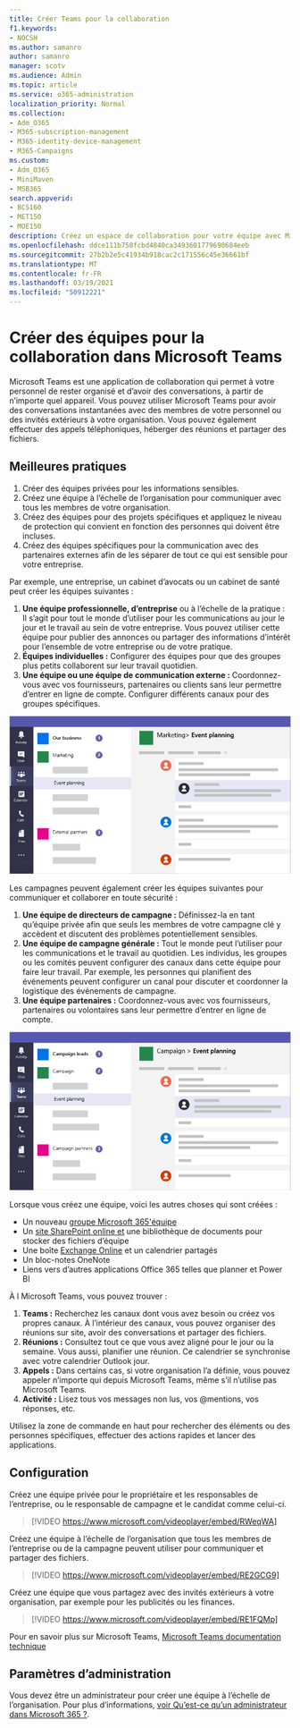 ```yaml
---
title: Créer Teams pour la collaboration
f1.keywords:
- NOCSH
ms.author: samanro
author: samanro
manager: scotv
ms.audience: Admin
ms.topic: article
ms.service: o365-administration
localization_priority: Normal
ms.collection:
- Adm_O365
- M365-subscription-management
- M365-identity-device-management
- M365-Campaigns
ms.custom:
- Adm_O365
- MiniMaven
- MSB365
search.appverid:
- BCS160
- MET150
- MOE150
description: Créez un espace de collaboration pour votre équipe avec Microsoft Teams.
ms.openlocfilehash: ddce111b758fcbd4840ca3493601779690684eeb
ms.sourcegitcommit: 27b2b2e5c41934b918cac2c171556c45e36661bf
ms.translationtype: MT
ms.contentlocale: fr-FR
ms.lasthandoff: 03/19/2021
ms.locfileid: "50912221"
---
```

# <a name="create-teams-for-collaboration-in-microsoft-teams"></a>Créer des équipes pour la collaboration dans Microsoft Teams

Microsoft Teams est une application de collaboration qui permet à votre personnel de rester organisé et d’avoir des conversations, à partir de n’importe quel appareil. Vous pouvez utiliser Microsoft Teams pour avoir des conversations instantanées avec des membres de votre personnel ou des invités extérieurs à votre organisation. Vous pouvez également effectuer des appels téléphoniques, héberger des réunions et partager des fichiers.

## <a name="best-practices"></a>Meilleures pratiques

1. Créer des équipes privées pour les informations sensibles.
1. Créez une équipe à l’échelle de l’organisation pour communiquer avec tous les membres de votre organisation.
1. Créez des équipes pour des projets spécifiques et appliquez le niveau de protection qui convient en fonction des personnes qui doivent être incluses.
1. Créez des équipes spécifiques pour la communication avec des partenaires externes afin de les séparer de tout ce qui est sensible pour votre entreprise.

Par exemple, une entreprise, un cabinet d’avocats ou un cabinet de santé peut créer les équipes suivantes :

1. **Une équipe professionnelle, d’entreprise** ou à l’échelle de la pratique : Il s’agit pour tout le monde d’utiliser pour les communications au jour le jour et le travail au sein de votre entreprise. Vous pouvez utiliser cette équipe pour publier des annonces ou partager des informations d’intérêt pour l’ensemble de votre entreprise ou de votre pratique.
1. **Équipes individuelles :** Configurer des équipes pour que des groupes plus petits collaborent sur leur travail quotidien.
1. **Une équipe ou une équipe de communication externe :** Coordonnez-vous avec vos fournisseurs, partenaires ou clients sans leur permettre d’entrer en ligne de compte. Configurer différents canaux pour des groupes spécifiques.

![Diagramme d’une fenêtre Microsoft Teams avec trois équipes distinctes pour permettre une communication et une collaboration sécurisées au sein d’une entreprise](../media/m365-democracy-teams-business-collab.png)

Les campagnes peuvent également créer les équipes suivantes pour communiquer et collaborer en toute sécurité :

1. **Une équipe de directeurs de campagne :** Définissez-la en tant qu’équipe privée afin que seuls les membres de votre campagne clé y accèdent et discutent des problèmes potentiellement sensibles.
2. **Une équipe de campagne générale :** Tout le monde peut l’utiliser pour les communications et le travail au quotidien. Les individus, les groupes ou les comités peuvent configurer des canaux dans cette équipe pour faire leur travail. Par exemple, les personnes qui planifient des événements peuvent configurer un canal pour discuter et coordonner la logistique des événements de campagne.
3. **Une équipe partenaires :** Coordonnez-vous avec vos fournisseurs, partenaires ou volontaires sans leur permettre d’entrer en ligne de compte.

![Diagramme d’une fenêtre Microsoft Teams avec trois équipes distinctes permettant une communication et une collaboration sécurisées au sein d’une campagne](../media/m365-democracy-teams-collab.png)

Lorsque vous créez une équipe, voici les autres choses qui sont créées :

- Un nouveau [groupe Microsoft 365'équipe](/MicrosoftTeams/office-365-groups)
- Un [site SharePoint online et](/MicrosoftTeams/sharepoint-onedrive-interact) une bibliothèque de documents pour stocker des fichiers d’équipe
- Une boîte [Exchange Online](/MicrosoftTeams/exchange-teams-interact) et un calendrier partagés
- Un bloc-notes OneNote
- Liens vers d’autres applications Office 365 telles que planner et Power BI

À l Microsoft Teams, vous pouvez trouver :

1. **Teams :** Recherchez les canaux dont vous avez besoin ou créez vos propres canaux. À l’intérieur des canaux, vous pouvez organiser des réunions sur site, avoir des conversations et partager des fichiers.
2. **Réunions :** Consultez tout ce que vous avez aligné pour le jour ou la semaine. Vous aussi, planifier une réunion. Ce calendrier se synchronise avec votre calendrier Outlook jour.
3. **Appels :** Dans certains cas, si votre organisation l’a définie, vous pouvez appeler n’importe qui depuis Microsoft Teams, même s’il n’utilise pas Microsoft Teams.
4. **Activité :** Lisez tous vos messages non lus, vos @mentions, vos réponses, etc.

Utilisez la zone de commande en haut pour rechercher des éléments ou des personnes spécifiques, effectuer des actions rapides et lancer des applications.

## <a name="set-it-up"></a>Configuration

Créez une équipe privée pour le propriétaire et les responsables de l’entreprise, ou le responsable de campagne et le candidat comme celui-ci.

> [!VIDEO https://www.microsoft.com/videoplayer/embed/RWeqWA]

Créez une équipe à l’échelle de l’organisation que tous les membres de l’entreprise ou de la campagne peuvent utiliser pour communiquer et partager des fichiers.

> [!VIDEO https://www.microsoft.com/videoplayer/embed/RE2GCG9]

Créez une équipe que vous partagez avec des invités extérieurs à votre organisation, par exemple pour les publicités ou les finances.

> [!VIDEO https://www.microsoft.com/videoplayer/embed/RE1FQMp]

Pour en savoir plus sur Microsoft Teams, [Microsoft Teams documentation technique](/microsoftteams/microsoft-teams)

## <a name="admin-settings"></a>Paramètres d’administration

Vous devez être un administrateur pour créer une équipe à l’échelle de l’organisation. Pour plus d’informations, [voir Qu’est-ce qu’un administrateur dans Microsoft 365 ?](https://support.office.com/article/what-is-an-admin-e123627e-4892-4461-b9aa-1b6d57a5cfa4?ui=en-US&rs=en-US&ad=US).